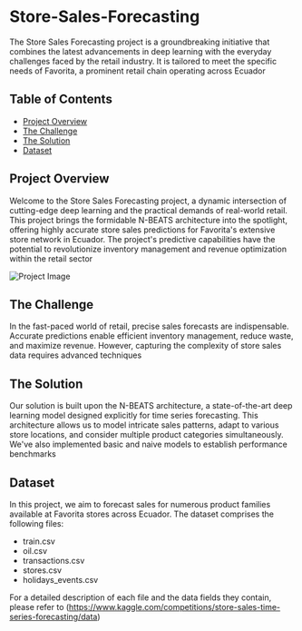 # Store-Sales-Forecasting
The Store Sales Forecasting project is a groundbreaking initiative that combines the latest advancements in deep learning with the everyday challenges faced by the retail industry. It is tailored to meet the specific needs of Favorita, a prominent retail chain operating across Ecuador

## Table of Contents
- [Project Overview](#project_overview)
- [The Challenge](#the_challenge)
- [The Solution](#the_solution)
- [Dataset](#dataset)

## Project Overview
Welcome to the Store Sales Forecasting project, a dynamic intersection of cutting-edge deep learning and the practical demands of real-world retail. This project brings the formidable N-BEATS architecture into the spotlight, offering highly accurate store sales predictions for Favorita's extensive store network in Ecuador. The project's predictive capabilities have the potential to revolutionize inventory management and revenue optimization within the retail sector

![Project Image](https://www.planplusonline.com/wp-content/uploads/2015/01/sales-forecasting.png)

## The Challenge
In the fast-paced world of retail, precise sales forecasts are indispensable. Accurate predictions enable efficient inventory management, reduce waste, and maximize revenue. However, capturing the complexity of store sales data requires advanced techniques

## The Solution
Our solution is built upon the N-BEATS architecture, a state-of-the-art deep learning model designed explicitly for time series forecasting. This architecture allows us to model intricate sales patterns, adapt to various store locations, and consider multiple product categories simultaneously. We've also implemented basic and naive models to establish performance benchmarks

## Dataset
In this project, we aim to forecast sales for numerous product families available at Favorita stores across Ecuador. The dataset comprises the following files:

- train.csv
- oil.csv
- transactions.csv
- stores.csv
- holidays_events.csv

For a detailed description of each file and the data fields they contain, please refer to (https://www.kaggle.com/competitions/store-sales-time-series-forecasting/data)
